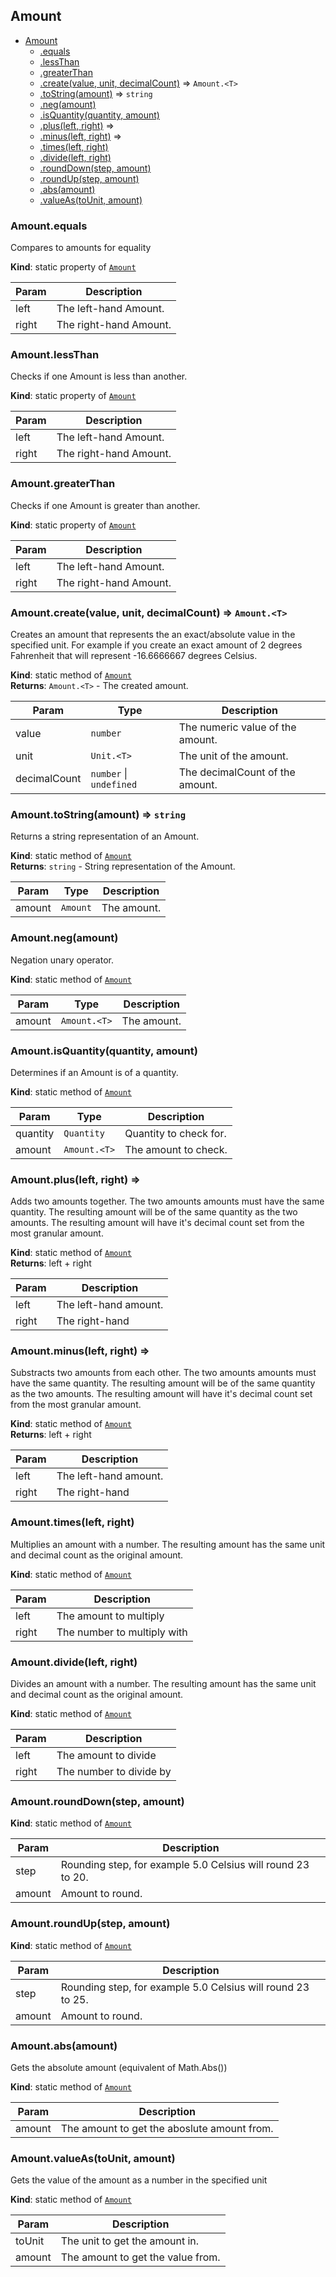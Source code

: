 <a name="module_Amount"></a>

## Amount

* [Amount](#module_Amount)
    * [.equals](#module_Amount.equals)
    * [.lessThan](#module_Amount.lessThan)
    * [.greaterThan](#module_Amount.greaterThan)
    * [.create(value, unit, decimalCount)](#module_Amount.create) ⇒ <code>Amount.&lt;T&gt;</code>
    * [.toString(amount)](#module_Amount.toString) ⇒ <code>string</code>
    * [.neg(amount)](#module_Amount.neg)
    * [.isQuantity(quantity, amount)](#module_Amount.isQuantity)
    * [.plus(left, right)](#module_Amount.plus) ⇒
    * [.minus(left, right)](#module_Amount.minus) ⇒
    * [.times(left, right)](#module_Amount.times)
    * [.divide(left, right)](#module_Amount.divide)
    * [.roundDown(step, amount)](#module_Amount.roundDown)
    * [.roundUp(step, amount)](#module_Amount.roundUp)
    * [.abs(amount)](#module_Amount.abs)
    * [.valueAs(toUnit, amount)](#module_Amount.valueAs)

<a name="module_Amount.equals"></a>

### Amount.equals
Compares to amounts for equality

**Kind**: static property of [<code>Amount</code>](#module_Amount)  

| Param | Description |
| --- | --- |
| left | The left-hand Amount. |
| right | The right-hand Amount. |

<a name="module_Amount.lessThan"></a>

### Amount.lessThan
Checks if one Amount is less than another.

**Kind**: static property of [<code>Amount</code>](#module_Amount)  

| Param | Description |
| --- | --- |
| left | The left-hand Amount. |
| right | The right-hand Amount. |

<a name="module_Amount.greaterThan"></a>

### Amount.greaterThan
Checks if one Amount is greater than another.

**Kind**: static property of [<code>Amount</code>](#module_Amount)  

| Param | Description |
| --- | --- |
| left | The left-hand Amount. |
| right | The right-hand Amount. |

<a name="module_Amount.create"></a>

### Amount.create(value, unit, decimalCount) ⇒ <code>Amount.&lt;T&gt;</code>
Creates an amount that represents the an exact/absolute value in the specified
unit. For example if you create an exact amount of 2 degrees Fahrenheit that
will represent -16.6666667 degrees Celsius.

**Kind**: static method of [<code>Amount</code>](#module_Amount)  
**Returns**: <code>Amount.&lt;T&gt;</code> - The created amount.  

| Param | Type | Description |
| --- | --- | --- |
| value | <code>number</code> | The numeric value of the amount. |
| unit | <code>Unit.&lt;T&gt;</code> | The unit of the amount. |
| decimalCount | <code>number</code> \| <code>undefined</code> | The decimalCount of the amount. |

<a name="module_Amount.toString"></a>

### Amount.toString(amount) ⇒ <code>string</code>
Returns a string representation of an Amount.

**Kind**: static method of [<code>Amount</code>](#module_Amount)  
**Returns**: <code>string</code> - String representation of the Amount.  

| Param | Type | Description |
| --- | --- | --- |
| amount | <code>Amount</code> | The amount. |

<a name="module_Amount.neg"></a>

### Amount.neg(amount)
Negation unary operator.

**Kind**: static method of [<code>Amount</code>](#module_Amount)  

| Param | Type | Description |
| --- | --- | --- |
| amount | <code>Amount.&lt;T&gt;</code> | The amount. |

<a name="module_Amount.isQuantity"></a>

### Amount.isQuantity(quantity, amount)
Determines if an Amount is of a quantity.

**Kind**: static method of [<code>Amount</code>](#module_Amount)  

| Param | Type | Description |
| --- | --- | --- |
| quantity | <code>Quantity</code> | Quantity to check for. |
| amount | <code>Amount.&lt;T&gt;</code> | The amount to check. |

<a name="module_Amount.plus"></a>

### Amount.plus(left, right) ⇒
Adds two amounts together.
The two amounts amounts must have the same quantity.
The resulting amount will be of the same quantity as the two amounts.
The resulting amount will have it's decimal count set from the
most granular amount.

**Kind**: static method of [<code>Amount</code>](#module_Amount)  
**Returns**: left + right  

| Param | Description |
| --- | --- |
| left | The left-hand amount. |
| right | The right-hand |

<a name="module_Amount.minus"></a>

### Amount.minus(left, right) ⇒
Substracts two amounts from each other.
The two amounts amounts must have the same quantity.
The resulting amount will be of the same quantity as the two amounts.
The resulting amount will have it's decimal count set from the
most granular amount.

**Kind**: static method of [<code>Amount</code>](#module_Amount)  
**Returns**: left + right  

| Param | Description |
| --- | --- |
| left | The left-hand amount. |
| right | The right-hand |

<a name="module_Amount.times"></a>

### Amount.times(left, right)
Multiplies an amount with a number.
The resulting amount has the same unit and decimal count as the original amount.

**Kind**: static method of [<code>Amount</code>](#module_Amount)  

| Param | Description |
| --- | --- |
| left | The amount to multiply |
| right | The number to multiply with |

<a name="module_Amount.divide"></a>

### Amount.divide(left, right)
Divides an amount with a number.
The resulting amount has the same unit and decimal count as the original amount.

**Kind**: static method of [<code>Amount</code>](#module_Amount)  

| Param | Description |
| --- | --- |
| left | The amount to divide |
| right | The number to divide by |

<a name="module_Amount.roundDown"></a>

### Amount.roundDown(step, amount)
**Kind**: static method of [<code>Amount</code>](#module_Amount)  

| Param | Description |
| --- | --- |
| step | Rounding step, for example 5.0 Celsius will round 23 to 20. |
| amount | Amount to round. |

<a name="module_Amount.roundUp"></a>

### Amount.roundUp(step, amount)
**Kind**: static method of [<code>Amount</code>](#module_Amount)  

| Param | Description |
| --- | --- |
| step | Rounding step, for example 5.0 Celsius will round 23 to 25. |
| amount | Amount to round. |

<a name="module_Amount.abs"></a>

### Amount.abs(amount)
Gets the absolute amount (equivalent of Math.Abs())

**Kind**: static method of [<code>Amount</code>](#module_Amount)  

| Param | Description |
| --- | --- |
| amount | The amount to get the aboslute amount from. |

<a name="module_Amount.valueAs"></a>

### Amount.valueAs(toUnit, amount)
Gets the value of the amount as a number in the specified unit

**Kind**: static method of [<code>Amount</code>](#module_Amount)  

| Param | Description |
| --- | --- |
| toUnit | The unit to get the amount in. |
| amount | The amount to get the value from. |

